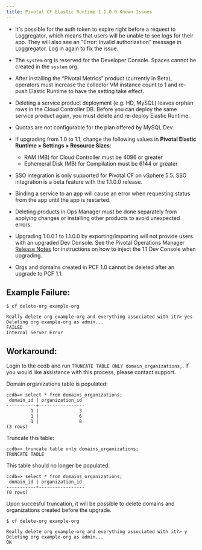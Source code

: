 ```yaml
---
title: Pivotal CF Elastic Runtime 1.1.0.0 Known Issues
---
```


* It's possible for the auth token to expire right before a request to Loggregator, which means that users will be unable to see logs for their app. They will also see an "Error: Invalid authorization" message in Loggregator. Log in again to fix the issue.

* The `system` org is reserved for the Developer Console. Spaces cannot be created in the `system` org.

* After installing the “Pivotal Metrics” product (currently in Beta), operators must increase the collector VM instance count to 1 and re-push Elastic Runtime to have the setting take effect.

* Deleting a service product deployment (e.g. HD, MySQL) leaves orphan rows in the Cloud Controller DB. Before you can deploy the same service product again, you must delete and re-deploy Elastic Runtime.

* Quotas are not configurable for the plan offered by MySQL Dev.

* If upgrading from 1.0 to 1.1, change the following values in **Pivotal Elastic Runtime > Settings > Resource Sizes**:
	* RAM (MB) for Cloud Controller must be 4096 or greater
	* Ephemeral Disk (MB) for Compilation must be 6144 or greater

* SSO integration is only supported for Pivotal CF on vSphere 5.5. SSO integration is a beta feature with the 1.1.0.0 release.

* Binding a service to an app will cause an error when requesting status from the app until the app is restarted.

* Deleting products in Ops Manager must be done separately from applying changes or installing other products to avoid unexpected errors.

* Upgrading 1.0.0.1 to 1.1.0.0 by exporting/importing will not provide users with an upgraded Dev Console. See the Pivotal Operations Manager [Release Notes](./opsmanager_rn.html) for instructions on how to inject the 1.1 Dev Console when upgrading.

* Orgs and domains created in PCF 1.0 cannot be deleted after an upgrade to PCF 1.1.

## Example Failure:
```
$ cf delete-org example-org

Really delete org example-org and everything associated with it?> yes
Deleting org example-org as admin...
FAILED
Internal Server Error
```

## Workaround:
Login to the ccdb and run `TRUNCATE TABLE ONLY domain_organizations;`. If you would like assistance with this process, please contact support.

Domain organizations table is populated:

```
ccdb=> select * from domains_organizations;
 domain_id | organization_id
-----------+-----------------
         1 |               3
         1 |               6
         1 |               8
(3 rows)
```

Truncate this table:

```
ccdb=> truncate table only domains_organizations;
TRUNCATE TABLE
```

This table should no longer be populated:

```
ccdb=> select * from domains_organizations;
 domain_id | organization_id
-----------+-----------------
(0 rows)
```

Upon succesful truncation, it will be possible to delete domains and organizations created before the upgrade.

```
$ cf delete-org example-org

Really delete org example-org and everything associated with it?> y
Deleting org example-org as admin...
OK
```
